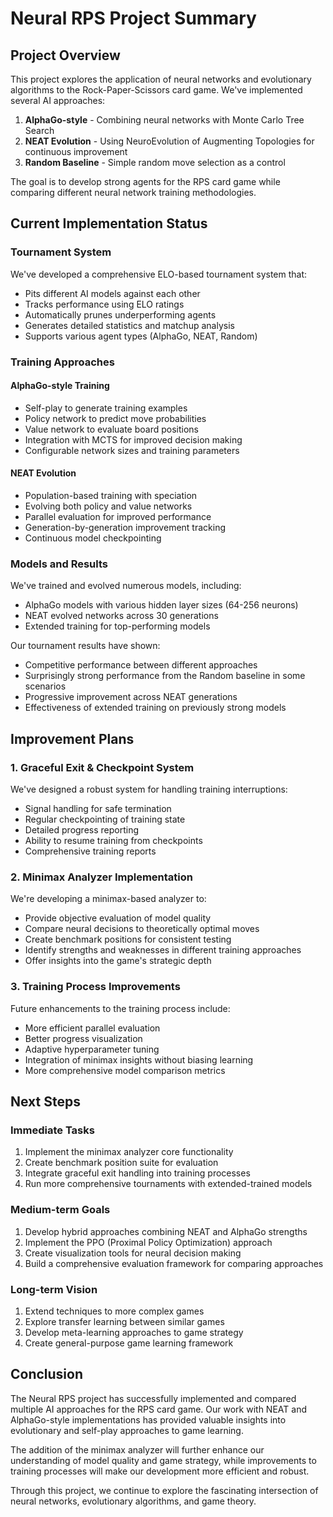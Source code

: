 # Neural RPS Project Summary

## Project Overview

This project explores the application of neural networks and evolutionary algorithms to the Rock-Paper-Scissors card game. We've implemented several AI approaches:

1. **AlphaGo-style** - Combining neural networks with Monte Carlo Tree Search
2. **NEAT Evolution** - Using NeuroEvolution of Augmenting Topologies for continuous improvement
3. **Random Baseline** - Simple random move selection as a control

The goal is to develop strong agents for the RPS card game while comparing different neural network training methodologies.

## Current Implementation Status

### Tournament System

We've developed a comprehensive ELO-based tournament system that:

- Pits different AI models against each other
- Tracks performance using ELO ratings
- Automatically prunes underperforming agents
- Generates detailed statistics and matchup analysis
- Supports various agent types (AlphaGo, NEAT, Random)

### Training Approaches

#### AlphaGo-style Training
- Self-play to generate training examples
- Policy network to predict move probabilities
- Value network to evaluate board positions
- Integration with MCTS for improved decision making
- Configurable network sizes and training parameters

#### NEAT Evolution
- Population-based training with speciation
- Evolving both policy and value networks
- Parallel evaluation for improved performance
- Generation-by-generation improvement tracking
- Continuous model checkpointing

### Models and Results

We've trained and evolved numerous models, including:
- AlphaGo models with various hidden layer sizes (64-256 neurons)
- NEAT evolved networks across 30 generations
- Extended training for top-performing models

Our tournament results have shown:
- Competitive performance between different approaches
- Surprisingly strong performance from the Random baseline in some scenarios
- Progressive improvement across NEAT generations
- Effectiveness of extended training on previously strong models

## Improvement Plans

### 1. Graceful Exit & Checkpoint System

We've designed a robust system for handling training interruptions:
- Signal handling for safe termination
- Regular checkpointing of training state
- Detailed progress reporting
- Ability to resume training from checkpoints
- Comprehensive training reports

### 2. Minimax Analyzer Implementation

We're developing a minimax-based analyzer to:
- Provide objective evaluation of model quality
- Compare neural decisions to theoretically optimal moves
- Create benchmark positions for consistent testing
- Identify strengths and weaknesses in different training approaches
- Offer insights into the game's strategic depth

### 3. Training Process Improvements

Future enhancements to the training process include:
- More efficient parallel evaluation
- Better progress visualization
- Adaptive hyperparameter tuning
- Integration of minimax insights without biasing learning
- More comprehensive model comparison metrics

## Next Steps

### Immediate Tasks
1. Implement the minimax analyzer core functionality
2. Create benchmark position suite for evaluation
3. Integrate graceful exit handling into training processes
4. Run more comprehensive tournaments with extended-trained models

### Medium-term Goals
1. Develop hybrid approaches combining NEAT and AlphaGo strengths
2. Implement the PPO (Proximal Policy Optimization) approach
3. Create visualization tools for neural decision making
4. Build a comprehensive evaluation framework for comparing approaches

### Long-term Vision
1. Extend techniques to more complex games
2. Explore transfer learning between similar games
3. Develop meta-learning approaches to game strategy
4. Create general-purpose game learning framework

## Conclusion

The Neural RPS project has successfully implemented and compared multiple AI approaches for the RPS card game. Our work with NEAT and AlphaGo-style implementations has provided valuable insights into evolutionary and self-play approaches to game learning.

The addition of the minimax analyzer will further enhance our understanding of model quality and game strategy, while improvements to training processes will make our development more efficient and robust.

Through this project, we continue to explore the fascinating intersection of neural networks, evolutionary algorithms, and game theory. 
